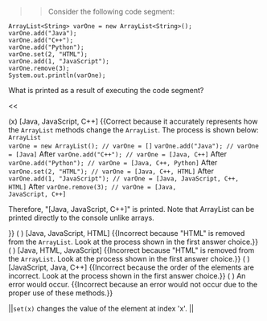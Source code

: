 >>Consider the following code segment:
<pre><code class="java language-java">ArrayList&lt;String&gt; varOne = new ArrayList&lt;String&gt;();
varOne.add("Java");
varOne.add("C++");
varOne.add("Python");
varOne.set(2, "HTML");
varOne.add(1, "JavaScript");
varOne.remove(3);
System.out.println(varOne);
</code></pre>
<p>What is printed as a result of executing the code segment?</p><<

(x) [Java, JavaScript, C++] {{Correct because it accurately represents how the <code>ArrayList</code> methods change the <code>ArrayList</code>. The process is shown below: <code>ArrayList varOne = new ArrayList(); // varOne = []</code> <code>varOne.add("Java"); // varOne = [Java]</code> After <code>varOne.add("C++"); // varOne = [Java, C++]</code> After <code>varOne.add("Python"); // varOne = [Java, C++, Python]</code> After <code>varOne.set(2, "HTML"); // varOne = [Java, C++, HTML]</code> After <code>varOne.add(1, "JavaScript"); // varOne = [Java, JavaScript, C++, HTML]</code> After <code>varOne.remove(3); // varOne = [Java, JavaScript, C++]</code> <p>Therefore, "[Java, JavaScript, C++]" is printed. Note that ArrayList can be printed directly to the console unlike arrays.</p>}}
( ) [Java, JavaScript, HTML] {{Incorrect because "HTML" is removed from the <code>ArrayList</code>. Look at the process shown in the first answer choice.}}
( ) [Java, HTML, JavaScript] {{Incorrect because "HTML" is removed from the <code>ArrayList</code>. Look at the process shown in the first answer choice.}}
( ) [JavaScript, Java, C++] {{Incorrect because the order of the elements are incorrect. Look at the process shown in the first answer choice.}}
( ) An error would occur. {{Incorrect because an error would not occur due to the proper use of these methods.}}

||<code>set(x)</code> changes the value of the element at index 'x'. ||
